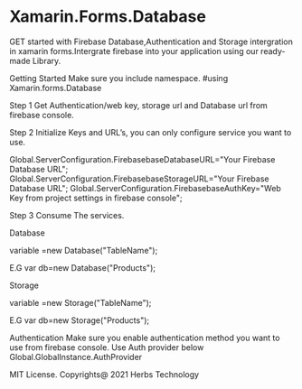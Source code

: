 # Xamarin.Forms.Database
GET started with Firebase Database,Authentication and Storage intergration  in xamarin forms.Intergrate firebase into your application using our ready-made Library.

Getting Started
Make sure you include namespace. 
#using Xamarin.forms.Database

Step 1
Get Authentication/web key, storage url and Database url from firebase console.

Step 2
Initialize Keys and URL’s, you can only configure service you want to use.

Global.ServerConfiguration.FirebasebaseDatabaseURL="Your Firebase Database URL";
Global.ServerConfiguration.FirebasebaseStorageURL="Your Firebase Database URL";
Global.ServerConfiguration.FirebasebaseAuthKey="Web Key from project settings in firebase console";


Step 3
Consume The services.	

Database

variable =new Database<object>("TableName");

E.G
var db=new Database<Product>("Products");

Storage

variable =new Storage("TableName");

E.G
var db=new Storage("Products");

Authentication
Make sure you enable authentication method you want to use from firebase console.
Use Auth provider below 
Global.GlobalInstance.AuthProvider


MIT License.
Copyrights@ 2021 Herbs Technology

